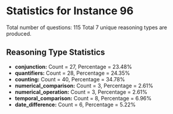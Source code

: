 # Statistics for Instance 96
Total number of questions: 115
Total 7 unique reasoning types are produced.
## Reasoning Type Statistics
- **conjunction:** Count = 27, Percentage = 23.48%
- **quantifiers:** Count = 28, Percentage = 24.35%
- **counting:** Count = 40, Percentage = 34.78%
- **numerical_comparison:** Count = 3, Percentage = 2.61%
- **numerical_operation:** Count = 3, Percentage = 2.61%
- **temporal_comparison:** Count = 8, Percentage = 6.96%
- **date_difference:** Count = 6, Percentage = 5.22%
